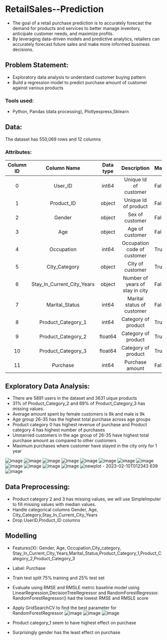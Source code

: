 # RetailSales--Prediction
- The goal of a retail purchase prediction is to accurately forecast the demand for products and services to better manage inventory, anticipate customer needs, and maximize profits. 
- By leveraging data-driven models and predictive analytics, retailers can accurately forecast future sales and make more informed business decisions.

## Problem Statement:
- Exploratory data analysis to understand customer buying pattern
- Build a regression model to predict purchase amount of customer against various products

### Tools used:
- Python, Pandas (data processing), Plotlyexpress,Sklearn

## Data:
The dataset has 550,069 rows and 12 columns
### Attributes:
| Column ID |         Column Name        | Data type |           Description           | Masked |
|:---------:|:--------------------------:|:---------:|:-------------------------------:|--------|
|     0     |           User_ID          |   int64   |      Unique Id of customer      | False  |
|     1     |         Product_ID         |   object  |       Unique Id of product      | False  |
|     2     |           Gender           |   object  |         Sex of customer         | False  |
|     3     |             Age            |   object  |         Age of customer         | False  |
|     4     |         Occupation         |   int64   |   Occupation code of customer   | True   |
|     5     |        City_Category       |   object  |         City of customer        | True   |
|     6     | Stay_In_Current_City_Years |   object  | Number of years of stay in city | False  |
|     7     |       Marital_Status       |   int64   |    Marital status of customer   | False  |
|     8     |     Product_Category_1     |   int64   |       Category of product       | True   |
|     9     |     Product_Category_2     |  float64  |       Category of product       | True   |
|     10    |     Product_Category_3     |  float64  |       Category of product       | True   |
|     11    |          Purchase          |   int64   |         Purchase amount         | False  |


## Exploratory Data Analysis:
  - There are 5891 users in the dataset and 3631 uique products
  - 31% of Product_Category_2 and 69% of Product_Category_3 has missing values.
  - Average amount spent by female customers is 8k and male is 9k
  - Age group 26-35 has the highest total purchase across age groups
  - Product category 0 has highest revenue of purchase and Product category 4 has highest number of purchases
  - Unmarried customers in the age group of 26-35 have highest total purchase amount as compared to other customers
  - Maximum purchases where customer have stayed in the city only for 1 year

![image](https://user-images.githubusercontent.com/103464406/218009159-c83bd506-4ff6-4634-b1c7-e57f827911b1.png)
![image](https://user-images.githubusercontent.com/103464406/218009176-bbb80aad-c939-47aa-aee2-ec0632fccf2b.png)
![image](https://user-images.githubusercontent.com/103464406/218008941-34dc24c1-cc6c-4a11-8464-bcd4a7915ee2.png)
![image](https://user-images.githubusercontent.com/103464406/218018611-be6dbe36-5051-4e29-a025-ec8d3db6346a.png)
![image](https://user-images.githubusercontent.com/103464406/218008902-7e533e3d-dd7b-4e97-a5de-63caef13f217.png)
![image](https://user-images.githubusercontent.com/103464406/218008959-c5f25aec-b153-41f6-a832-096b54905dc1.png)
![image](https://user-images.githubusercontent.com/103464406/218008979-6911cf5c-b129-496c-a5c5-0259b3ea366b.png)
![image](https://user-images.githubusercontent.com/103464406/218009029-9221bf47-b53e-4b32-a36e-0ef054141ce1.png)
![image](https://user-images.githubusercontent.com/103464406/218011621-1f1ce7d6-3124-43e5-941c-4c06edb5b51d.png)
![image](https://user-images.githubusercontent.com/103464406/218009042-89c50ed4-cee5-4515-bfe1-124687d8eac7.png)
![image](https://user-images.githubusercontent.com/103464406/218009295-86f598f7-ed23-4b7d-a2a6-11f89aea1102.png)
![image](https://user-images.githubusercontent.com/103464406/218009337-43927dfc-6185-41c3-962d-3b76682ab88f.png)
![newplot - 2023-02-10T012343 639](https://user-images.githubusercontent.com/103464406/218018336-0444122e-dbce-44a7-9aa5-c8c5714552ab.png)
![image](https://user-images.githubusercontent.com/103464406/218009949-e9b19c79-a789-4adc-b7a0-6939ae67c797.png)



## Data Preprocessing:
  - Product category 2 and 3 has missing values, we will use SimpleImputer to fill missing values with median values.
  - Handle categorical columns Gender, Age, City_Category,Stay_In_Current_City_Years
  - Drop UserID,Product_ID columns
  
## Modelling
- Features(X): Gender, Age, Occupation,City_category, Stay_In_Current_City_Years,Marital_Status,Product_Category_1,Product_Category_2,Product_Category_3
- Label: Purchase
-  Train test split 75% training and 25% test set
-  Evaluate using RMSE and RMSLE metric baseline model using LinearRegression,DecisionTreeRegressor and RandomForestRegressor. RandomForestRegressor() had the lowest RMSE and RMSLE score
-  Apply GridSearchCV to find the best parameter for RandomForestRegressor
![image](https://user-images.githubusercontent.com/103464406/218016171-9fa215b3-2bf6-44d3-8254-ec21ef14070a.png)
![image](https://user-images.githubusercontent.com/103464406/218016268-492a5bd0-29f6-4f41-bf0c-1a464fae24f2.png)
![image](https://user-images.githubusercontent.com/103464406/218016306-4d06a8f5-8ca3-45fd-886f-f4276418c282.png)

- Product category_1 seem to have highest effect on purchase
- Surprisingly gender has the least effect on purchase


